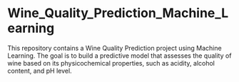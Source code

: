 # Wine_Quality_Prediction_Machine_Learning
This repository contains a Wine Quality Prediction project using Machine Learning. The goal is to build a predictive model that assesses the quality of wine based on its physicochemical properties, such as acidity, alcohol content, and pH level.
